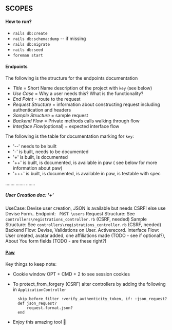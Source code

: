 ## SCOPES

#### How to run?

* `rails db:create`
* `rails db:schema:dump` -- if missing
* `rails db:migrate`
* `rails db:seed`
* `foreman start`




#### Endpoints
The following is the structure for the endpoints documentation

* *Title* = Short Name description of the project with `key` (see below)
* *Use Case* = Why a user needs this? What is the functionality?
* *End Point* = route to the request
* *Request Structure* = information about constructing request including authentication and headers
* *Sample Structure* = sample request
* *Backend Flow* = Private methods calls walking through flow
* *Interface Flow*(optional) = expected interface flow


The following is the table for documentation marking for `key`:
* '--' needs to be built
* '-' is built, needs to be documented
* '+' is built, is documented
* '++' is built, is documented, is available in paw ( see below for more information about paw)
* '+++' is built, is documented, is available in paw, is testable with spec

.......
.......
.......

##### _User Creation_ doc: '+'
UseCase: Devise user creation, JSON is available but needs CSRF! else use Devise Form..
Endpoint: `` POST \users``
Request Structure: See ``controllers\registrations_controller.rb`` (CSRF, needed)
Sample Structure: See ``controllers\registrations_controller.rb`` (CSRF, needed)
Backend Flow: Devise, Validations on User. Activerecord.
Interface Flow: User created, avatar added, one affiliations made (TODO - see if optional?), About You form fields (TODO - are these right?)






#### [Paw](https://paw.cloud/)
Key things to keep note:
* Cookie window OPT + CMD + 2 to see session cookies
* To protect_from_forgery (CSRF) alter controllers by adding the following in ``ApplicationController``                               
        
        skip_before_filter :verify_authenticity_token, if: :json_request?
        def json_request?
            request.format.json?
        end
        
* Enjoy this amazing tool 🙂